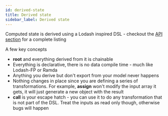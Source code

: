```yaml
---
id: derived-state
title: Derived state
sidebar_label: Derived state
---
```


Computed state is derived using a Lodash inspired DSL - checkout the [API section](/docs/api/api.html) for a complete listing

A few key concepts

- **root** and everything derived from it is chainable
- Everything is declarative, there is no data compile time - much like Lodash-FP or Ramda
- Anything you derive but don't export from your model never happens
- Nothing changes in place since you are defining a series of transformations. For example, **assign** won't modify the input array it gets, it will just generate a new object with the result
- **call** is your escape hatch - you can use it to do any transformation that is not part of the DSL. Treat the inputs as read only though, otherwise bugs will happen
